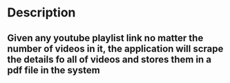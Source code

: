 # Description

## Given any youtube playlist link no matter the number of videos in it, the application will scrape the details fo all of videos and stores them in a pdf file in the system
